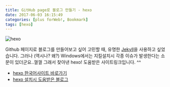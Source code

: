 ```yaml
---
title: GitHub page로 블로그 만들기 - hexo
date: 2017-06-03 16:15:49
categories: [plus forWeb!, Bookmark]
tags: [hexo]
---
```


![hexo](/image/hexo.png)

Github 페이지로 블로그를 만들어보고 싶어 고민할 때, 유명한 [Jekyll](https://jekyllrb-ko.github.io)을 사용하고 싶었습니다.
그러나 (역시나? 왜?) Windows에서는 지킬설치시 각종 이슈가 발생한다는 소문이 있더군요..껄껄
그래서 찾아낸 hexo! 도움받은 사이트링크입니다. ^^

- [hexo 한국어사이트 바로가기](https://hexo.io/ko)
- [hexo 설치시 도움받은 블로그](http://futurecreator.github.io/2016/06/14/get-started-with-hexo/)
